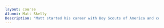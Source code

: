 ```yaml
---
layout: course
Alumni: Matt Skelly
Description: "Matt started his career with Boy Scouts of America and continues as a volunteer. He is active in Rotary, several local boards, and as director of the Starved Rock Country Marathon. Today, Matt’s profession is foundation regional director of Lutheran Life Communities."
---
```

